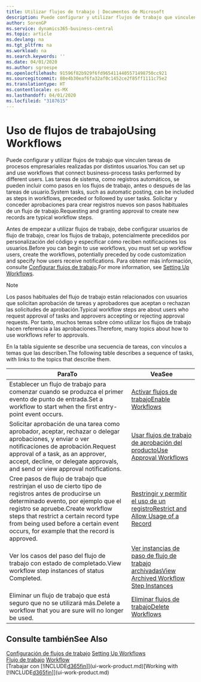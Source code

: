 ```yaml
---
title: Utilizar flujos de trabajo | Documentos de Microsoft
description: Puede configurar y utilizar flujos de trabajo que vinculen tareas de procesos empresariales realizadas por distintos usuarios. Las tareas de sistema, como registros automáticos, se pueden incluir como pasos en los flujos de trabajo, antes o después de las tareas de usuario. Solicitar y conceder aprobaciones para crear registros nuevos son pasos habituales de un flujo de trabajo.
author: SorenGP
ms.service: dynamics365-business-central
ms.topic: article
ms.devlang: na
ms.tgt_pltfrm: na
ms.workload: na
ms.search.keywords: ''
ms.date: 04/01/2020
ms.author: sgroespe
ms.openlocfilehash: 91596f82b929f6fd9654114405571498750cc921
ms.sourcegitcommit: 88e4b30eaf6fa32af0c1452ce2f85ff1111c75e2
ms.translationtype: HT
ms.contentlocale: es-MX
ms.lasthandoff: 04/01/2020
ms.locfileid: "3187615"
---
```

# <a name="using-workflows"></a><span data-ttu-id="bd8ab-105">Uso de flujos de trabajo</span><span class="sxs-lookup"><span data-stu-id="bd8ab-105">Using Workflows</span></span>
<span data-ttu-id="bd8ab-106">Puede configurar y utilizar flujos de trabajo que vinculen tareas de procesos empresariales realizadas por distintos usuarios.</span><span class="sxs-lookup"><span data-stu-id="bd8ab-106">You can set up and use workflows that connect business-process tasks performed by different users.</span></span> <span data-ttu-id="bd8ab-107">Las tareas de sistema, como registros automáticos, se pueden incluir como pasos en los flujos de trabajo, antes o después de las tareas de usuario.</span><span class="sxs-lookup"><span data-stu-id="bd8ab-107">System tasks, such as automatic posting, can be included as steps in workflows, preceded or followed by user tasks.</span></span> <span data-ttu-id="bd8ab-108">Solicitar y conceder aprobaciones para crear registros nuevos son pasos habituales de un flujo de trabajo.</span><span class="sxs-lookup"><span data-stu-id="bd8ab-108">Requesting and granting approval to create new records are typical workflow steps.</span></span>  

 <span data-ttu-id="bd8ab-109">Antes de empezar a utilizar flujos de trabajo, debe configurar usuarios de flujo de trabajo, crear los flujos de trabajo, potencialmente precedidos por personalización del código y especificar cómo reciben notificaciones los usuarios.</span><span class="sxs-lookup"><span data-stu-id="bd8ab-109">Before you can begin to use workflows, you must set up workflow users, create the workflows, potentially preceded by code customization and specify how users receive notifications.</span></span> <span data-ttu-id="bd8ab-110">Para obtener más información, consulte [Configurar flujos de trabajo](across-set-up-workflows.md).</span><span class="sxs-lookup"><span data-stu-id="bd8ab-110">For more information, see [Setting Up Workflows](across-set-up-workflows.md).</span></span>  

> [!NOTE]  
>  <span data-ttu-id="bd8ab-111">Los pasos habituales del flujo de trabajo están relacionados con usuarios que solicitan aprobación de tareas y aprobadores que aceptan o rechazan las solicitudes de aprobación.</span><span class="sxs-lookup"><span data-stu-id="bd8ab-111">Typical workflow steps are about users who request approval of tasks and approvers accepting or rejecting approval requests.</span></span> <span data-ttu-id="bd8ab-112">Por tanto, muchos temas sobre cómo utilizar los flujos de trabajo hacen referencia a las aprobaciones.</span><span class="sxs-lookup"><span data-stu-id="bd8ab-112">Therefore, many topics about how to use workflows refer to approvals.</span></span>  

 <span data-ttu-id="bd8ab-113">En la tabla siguiente se describe una secuencia de tareas, con vínculos a temas que las describen.</span><span class="sxs-lookup"><span data-stu-id="bd8ab-113">The following table describes a sequence of tasks, with links to the topics that describe them.</span></span>  

|<span data-ttu-id="bd8ab-114">**Para**</span><span class="sxs-lookup"><span data-stu-id="bd8ab-114">**To**</span></span>|<span data-ttu-id="bd8ab-115">**Vea**</span><span class="sxs-lookup"><span data-stu-id="bd8ab-115">**See**</span></span>|  
|------------|-------------|  
|<span data-ttu-id="bd8ab-116">Establecer un flujo de trabajo para comenzar cuando se produzca el primer evento de punto de entrada.</span><span class="sxs-lookup"><span data-stu-id="bd8ab-116">Set a workflow to start when the first entry-point event occurs.</span></span>|[<span data-ttu-id="bd8ab-117">Activar flujos de trabajo</span><span class="sxs-lookup"><span data-stu-id="bd8ab-117">Enable Workflows</span></span>](across-how-to-enable-workflows.md)|  
|<span data-ttu-id="bd8ab-118">Solicitar aprobación de una tarea como aprobador, aceptar, rechazar o delegar aprobaciones, y enviar o ver notificaciones de aprobación.</span><span class="sxs-lookup"><span data-stu-id="bd8ab-118">Request approval of a task, as an approver, accept, decline, or delegate approvals, and send or view approval notifications.</span></span>|[<span data-ttu-id="bd8ab-119">Usar flujos de trabajo de aprobación del producto</span><span class="sxs-lookup"><span data-stu-id="bd8ab-119">Use Approval Workflows</span></span>](across-how-use-approval-workflows.md)|  
|<span data-ttu-id="bd8ab-120">Cree pasos de flujo de trabajo que restrinjan el uso de cierto tipo de registros antes de producirse un determinado evento, por ejemplo que el registro se apruebe.</span><span class="sxs-lookup"><span data-stu-id="bd8ab-120">Create workflow steps that restrict a certain record type from being used before a certain event occurs, for example that the record is approved.</span></span>|[<span data-ttu-id="bd8ab-121">Restringir y permitir el uso de un registro</span><span class="sxs-lookup"><span data-stu-id="bd8ab-121">Restrict and Allow Usage of a Record</span></span>](across-how-to-restrict-and-allow-usage-of-a-record.md)|  
|<span data-ttu-id="bd8ab-122">Ver los casos del paso del flujo de trabajo con estado de completado.</span><span class="sxs-lookup"><span data-stu-id="bd8ab-122">View workflow step instances of status Completed.</span></span>|[<span data-ttu-id="bd8ab-123">Ver instancias de paso de flujo de trabajo archivadas</span><span class="sxs-lookup"><span data-stu-id="bd8ab-123">View Archived Workflow Step Instances</span></span>](across-how-to-view-archived-workflow-step-instances.md)|  
|<span data-ttu-id="bd8ab-124">Eliminar un flujo de trabajo que está seguro que no se utilizará más.</span><span class="sxs-lookup"><span data-stu-id="bd8ab-124">Delete a workflow that you are sure will no longer be used.</span></span>|[<span data-ttu-id="bd8ab-125">Eliminar flujos de trabajo</span><span class="sxs-lookup"><span data-stu-id="bd8ab-125">Delete Workflows</span></span>](across-how-to-delete-workflows.md)|  

## <a name="see-also"></a><span data-ttu-id="bd8ab-126">Consulte también</span><span class="sxs-lookup"><span data-stu-id="bd8ab-126">See Also</span></span>  
<span data-ttu-id="bd8ab-127">[Configuración de flujos de trabajo](across-set-up-workflows.md) </span><span class="sxs-lookup"><span data-stu-id="bd8ab-127">[Setting Up Workflows](across-set-up-workflows.md) </span></span>  
<span data-ttu-id="bd8ab-128">[Flujo de trabajo](across-workflow.md) </span><span class="sxs-lookup"><span data-stu-id="bd8ab-128">[Workflow](across-workflow.md) </span></span>  
<span data-ttu-id="bd8ab-129">[Trabajar con [!INCLUDE[d365fin](includes/d365fin_md.md)]](ui-work-product.md)</span><span class="sxs-lookup"><span data-stu-id="bd8ab-129">[Working with [!INCLUDE[d365fin](includes/d365fin_md.md)]](ui-work-product.md)</span></span>
